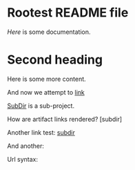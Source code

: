 # Rootest README file

*Here* is some documentation.

# Second heading

Here is some more content.

And now we attempt to [link](ANOTHER.md)

[SubDir](subdir) is a sub-project.

How are artifact links rendered? [subdir]

Another link test: [subdir]()

And another: [](subdir)

Url syntax: <subdir>
